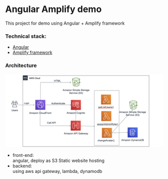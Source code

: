 # Angular Amplify demo
This project for demo using Angular + Amplify framework

### Technical stack:
- [Angular](https://angular.io/)
- [Amplify framework](https://docs.amplify.aws/start/getting-started/setup/q/integration/angular/#create-a-new-angular-app)

### Architecture
![Architecture!](/docs/architechture.png)

- front-end:  
  angular, deploy as S3 Static website hosting
- backend:  
  using aws api gateway, lambda, dynamodb